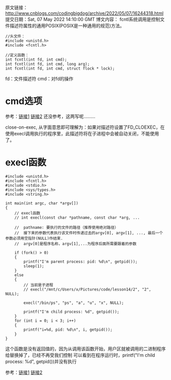 原文链接：http://www.cnblogs.com/codingbigdog/archive/2022/05/07/16244318.html
提交日期：Sat, 07 May 2022 14:10:00 GMT
博文内容：
fcntl系统调用是控制文件描述符属性的通用POSIX(POSIX是一种通用的规范)方法。
```
//头文件：
#include <unistd.h>    
#include <fcntl.h>

//定义函数：
int fcntl(int fd, int cmd);
int fcntl(int fd, int cmd, long arg);
int fcntl(int fd, int cmd, struct flock * lock);
```
fd：文件描述符
cmd：对fd的操作

# cmd选项

参考：[链接1](http://c.biancheng.net/cpp/html/233.html)
[链接2](https://www.cnblogs.com/xuyh/p/3273082.html)
还没参考，这两写呢.........


close-on-exec, 从字面意思即可理解为：如果对描述符设置了FD_CLOEXEC，在使用execl调用执行的程序里，此描述符将在子进程中会被自动关闭，不能使用了。




# execl函数
```
#include <unistd.h>
#include <fcntl.h>
#include <stdio.h>
#include <sys/types.h>
#include <string.h>

int main(int argc, char *argv[])
{
    // execl函数
    // int execl(const char *pathname, const char *arg, ...

    //  pathname: 要执行的文件的路径（推荐使用绝对路径）
    //  接下来的参数代表执行该文件时传递过去的argv[0], argv[1], ..., 最后一个参数必须用空指针(NULL)作结束.
    //  argv[0]是程序名称，argv[1],...为程序后面所需要跟着的参数

    if (fork() > 0)
    {
        printf("I'm parent process: pid: %d\n", getpid());
        sleep(1);
    }
    else
    {
        // 当前是子进程
        // execl("/mnt/c/Users/x/Pictures/code/lesson14/2", "2", NULL);

        execl("/bin/ps", "ps", "a", "u", "x", NULL);

        printf("I'm child process: %d", getpid());
    }
    for (int i = 0; i < 3; i++)
    {
        printf("i=%d, pid: %d\n", i, getpid());
    }
}

```
这个函数是没有返回值的，因为从调用该函数开始，用户区就被调用的二进制程序给替换掉了，已经不再受我们控制
可以看到在程序运行时，printf("I'm child process: %d", getpid())并没有执行


参考：[链接1](https://blog.csdn.net/ma_de_hao_mei_le/article/details/122952159)
[链接2](http://c.biancheng.net/cpp/html/271.html)